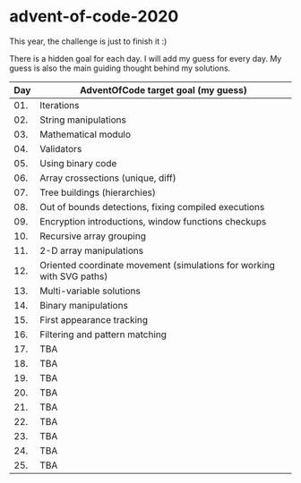 # advent-of-code-2020
This year, the challenge is just to finish it :)

There is a hidden goal for each day.
I will add my guess for every day. My guess is also the main guiding thought behind my solutions.


| Day  | AdventOfCode target goal (my guess)
|---|---|
| 01.  | Iterations  |
| 02.  | String manipulations  |
| 03.  | Mathematical modulo  |
| 04.  | Validators  |
| 05.  | Using binary code  |
| 06.  | Array crossections (unique, diff)  |
| 07.  | Tree buildings (hierarchies)  |
| 08.  | Out of bounds detections, fixing compiled executions  |
| 09.  | Encryption introductions, window functions checkups  |
| 10.  | Recursive array grouping  |
| 11.  | 2-D array manipulations  |
| 12.  | Oriented coordinate movement (simulations for working with SVG paths)  |
| 13.  | Multi-variable solutions   |
| 14.  | Binary manipulations  |
| 15.  | First appearance tracking  |
| 16.  | Filtering and pattern matching  |
| 17.  | TBA  |
| 18.  | TBA  |
| 19.  | TBA  |
| 20.  | TBA  |
| 21.  | TBA  |
| 22.  | TBA  |
| 23.  | TBA  |
| 24.  | TBA  |
| 25.  | TBA  |

